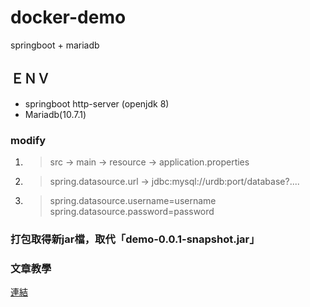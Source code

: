 # docker-demo
springboot + mariadb

## ＥＮＶ
* springboot http-server (openjdk 8)
* Mariadb(10.7.1)

### modify 
1. > src -> main -> resource -> application.properties
2. > spring.datasource.url -> jdbc:mysql://urdb:port/database?....
3. > spring.datasource.username=username
   > spring.datasource.password=password

### 打包取得新jar檔，取代「demo-0.0.1-snapshot.jar」

### 文章教學
[連結](https://medium.com/@conqueror89107/%E5%AF%A6%E4%BD%9Cdocker-docker-compose-springboot-mariadb-95192eaebac5)
